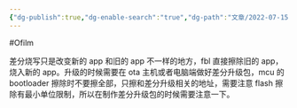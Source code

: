 ```yaml
---
{"dg-publish":true,"dg-enable-search":"true","dg-path":"文章/2022-07-15 OTA 差分升级.md","permalink":"/文章/2022-07-15 OTA 差分升级/","dgEnableSearch":"true","dgPassFrontmatter":true,"created":"2023-02-10T23:07:26.000+08:00","updated":"2023-11-14T13:34:51.000+08:00"}
---
```


#Ofilm 

差分烧写只是改变新的 app 和旧的 app 不一样的地方，fbl 直接擦除旧的 app，烧入新的 app。升级的时候需要在 ota 主机或者电脑端做好差分升级包，mcu 的 bootloader 擦除时不要擦全部，只擦和差分升级相关的地址，需要注意 flash 擦除有最小单位限制，所以在制作差分升级包的时候需要注意一下。